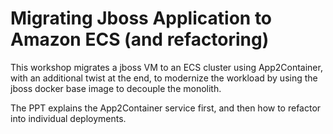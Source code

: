 # Migrating Jboss Application to Amazon ECS (and refactoring)

This workshop migrates a jboss VM to an ECS cluster using App2Container, with an additional twist at the end, to modernize the workload by using the jboss docker base image to decouple the monolith. 

The PPT explains the App2Container service first, and then how to refactor into individual deployments.